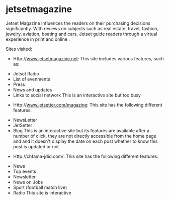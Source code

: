 jetsetmagazine
==============
Jetset Magazine influences the readers on their purchasing decisions significantly. With reviews on subjects such as real estate, travel, fashion, jewelry, aviation, boating and cars, Jetset guide readers through a virtual experience in print and online .


Sites visited:

* Http://www.jetsetmagazine.net:
This site includes various features, such as:
- Jetset Radio
- List of evenments
- Press
- News and updates
- Links to social network
This is an interactive site but too busy

* Http://www.jetsetter.com/magazine:
This site has the following different features:
- NewsLetter
- JetSetter
- Blog
This is an interactive site but its features are available after a number of click, they are not directly accessible from the home page and and it doesn't display the date on each post whether to know this post is updated or not

* Http://chfama-jdid.com/:
This site has the following different features:
- News
- Top events
- Newsletter
- News on Jobs
- Sport (football match live)
- Radio
This site is interactive
